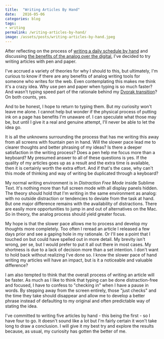 ```yaml
---
title:  "Writing Articles By Hand"
date:   2016-05-06
categories: blog
tags:
- writing
permalink: /writing-articles-by-hand/
image: /assets/posts/writing-articles-by-hand.jpeg
---
```

After reflecting on the process of [writing a daily schedule by hand](http://joebuhlig.com/22/) and discussing [the benefits of the analog over the digital](http://joebuhlig.com/33/), I've decided to try writing articles with pen and paper.
<!--more-->

I've accrued a variety of theories for why I should to this, but ultimately, I'm curious to know if there are any benefits of analog writing tools for someone who writes for the web. Even contemplating this makes me think it's a crazy idea. Why use pen and paper when typing is so much faster? And wasn't typing speed part of the rationale behind my [Dvorak transition](http://joebuhlig.com/dvorak-transition/)? On both counts, yes.

And to be honest, I hope to return to typing them. But my curiosity won't leave me alone. I cannot help but wonder if the physical process of putting ink on a page has benefits I'm unaware of. I can speculate what those may be, but until I give it a real and genuine attempt, I'll never be able to let the idea go.

It is all the unknowns surrounding the process that has me writing this away from all screens with fountain pen in hand. Will the slower pace lead me to clearer thoughts and better phrasing of my ideas? Is there a deeper satisfaction in the writing process? Does a pen help me focus more than a keyboard? My presumed answer to all of these questions is yes. If the quality of my articles goes up as a result and the extra time is available, then it is certainly worth the extra effort. And if that's the case, why can't this mode of thinking and way of writing be duplicated through a keyboard?

My normal writing environment is in _Distraction Free Mode_ inside Sublime Text. It's nothing more than full screen mode with all display panels hidden. The theory should hold that I'm writing in the same environment as analog: with no outside distraction or tendencies to deviate from the task at hand. But one major difference remains with the availability of distractions. There are easily more opportunities to jump in and out of alternatives on the Mac. So in theory, the analog process should yield greater focus.

My hope is that the slower pace allows me to process and develop my thoughts more completely. Too often I reread an article I released a few days prior and see a gaping hole in my rationale. Or I'll see a point that I touched on but could have spelled out in more detail. My brevity isn't wrong, per se, but I would prefer to put it all out there in most cases. My shortness is due to a lack of decision more than a set intention. I don't want to hold back without realizing I've done so. I know the slower pace of hand writing my articles will have an impact, but is it a noticeable and valuable difference?

I am also tempted to think that the overall process of writing an article will be faster. As much as I like to think that typing can be done distraction-free and focused, I have to confess to "checking in" when I have a pause in words. By stepping away from the screen entirely, those "just checks" and the time they take should disappear and allow me to develop a better phrase instead of defaulting to my original and often predictable way of stating the idea.

I've committed to writing five articles by hand - this being the first - so I have four to go. It doesn't sound like a lot but I'm fairly certain it won't take long to draw a conclusion. I will give it my best try and explore the results because, as usual, my curiosity has gotten the better of me.
